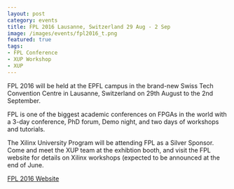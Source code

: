 ```yaml
---
layout: post
category: events
title: FPL 2016 Lausanne, Switzerland 29 Aug - 2 Sep
image: /images/events/fpl2016_t.png
featured: true
tags: 
- FPL Conference
- XUP Workshop
- XUP
---
```

FPL 2016 will be held at the EPFL campus in the brand-new Swiss Tech Convention Centre in Lausanne, Switzerland on 29th August to the 2nd September. 

FPL is one of the biggest academic conferences on FPGAs in the world with a 3-day conference, PhD forum, Demo night, and two days of workshops and tutorials.

The Xilinx University Program will be attending FPL as a Silver Sponsor. Come and meet the XUP team at the exhibtion booth, and visit the FPL website for details on Xilinx workshops (expected to be announced at the end of June.  

[FPL 2016 Website](http://www.fpl2016.org)
